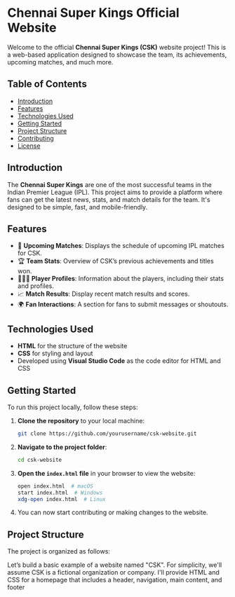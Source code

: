 # Chennai Super Kings Official Website

Welcome to the official **Chennai Super Kings (CSK)** website project! This is a web-based application designed to showcase the team, its achievements, upcoming matches, and much more.

## Table of Contents
- [Introduction](#introduction)
- [Features](#features)
- [Technologies Used](#technologies-used)
- [Getting Started](#getting-started)
- [Project Structure](#project-structure)
- [Contributing](#contributing)
- [License](#license)

## Introduction
The **Chennai Super Kings** are one of the most successful teams in the Indian Premier League (IPL). This project aims to provide a platform where fans can get the latest news, stats, and match details for the team. It's designed to be simple, fast, and mobile-friendly.

## Features
- 📅 **Upcoming Matches**: Displays the schedule of upcoming IPL matches for CSK.
- 🏆 **Team Stats**: Overview of CSK’s previous achievements and titles won.
- 🧑‍🤝‍🧑 **Player Profiles**: Information about the players, including their stats and profiles.
- 📈 **Match Results**: Display recent match results and scores.
- 🌍 **Fan Interactions**: A section for fans to submit messages or shoutouts.

## Technologies Used
- **HTML** for the structure of the website
- **CSS** for styling and layout
- Developed using **Visual Studio Code** as the code editor for HTML and CSS

## Getting Started
To run this project locally, follow these steps:

1. **Clone the repository** to your local machine:
    ```bash
    git clone https://github.com/yourusername/csk-website.git
    ```

2. **Navigate to the project folder**:
    ```bash
    cd csk-website
    ```

3. **Open the `index.html` file** in your browser to view the website:
    ```bash
    open index.html  # macOS
    start index.html  # Windows
    xdg-open index.html  # Linux
    ```

4. You can now start contributing or making changes to the website.

## Project Structure
The project is organized as follows:

 Let’s build a basic example of a website named "CSK". For simplicity, we'll assume CSK is a fictional organization or company. I'll provide HTML and CSS for a homepage that includes a header, navigation, main content, and footer
